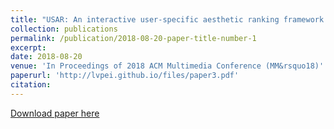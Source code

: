 ```yaml
---
title: "USAR: An interactive user-specific aesthetic ranking framework for images"
collection: publications
permalink: /publication/2018-08-20-paper-title-number-1
excerpt:
date: 2018-08-20
venue: 'In Proceedings of 2018 ACM Multimedia Conference (MM&rsquo18)'
paperurl: 'http://lvpei.github.io/files/paper3.pdf'
citation: 
---
```


[Download paper here](http://lvpei.github.io/files/paper3.pdf)